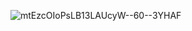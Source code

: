 ![mtEzcOIoPsLB13LAUcyW--60--3YHAF](https://user-images.githubusercontent.com/116606542/197653169-102c2a43-56e7-4e3f-8873-6dd1d42617be.jpg)
